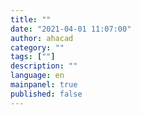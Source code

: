```yaml
---
title: ""
date: "2021-04-01 11:07:00"
author: ahacad
category: ""
tags: [""]
description: ""
language: en
mainpanel: true
published: false
---
```


